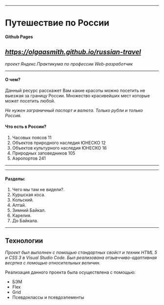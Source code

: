 ------
# Путешествие по России

#### Github Pages
*https://olgaasmith.github.io/russian-travel*
---

*проект Яндекс.Практикума по профессии Web-разработчик*

---

#### О чем?

Данный ресурс расскажет Вам какие красоты можно посетить не выезжая за границу России. Множество красивейших мест которые может посетить любой.

*Не нужен заграничный паспорт и валюта. Только рубли и только Россия.*

#### Что есть в России?

1. Часовых поясов 11
2. Объектов природного наследия ЮНЕСКО 12
3. Объектов культурного наследия ЮНЕСКО 16
4. Природных заповедников 105
5. Аэропортов 241

------
------

#### Разделы:

1. Чего мы там не видели?.
2. Куршская коса.
3. Кольский.
4. Алтай.
5. Зимний Байкал.
6. Карелия.
7. До Байкала.


------
**Технологии**
------

*Проект был выполнен с помощью стандартных свойст и техник HTML 5 и CSS 3 в Visual Studio Code. Был реализована отзывччиво-адаптивная весртка с помощью относительных величин.* 

Реализация данного проекта была осуществлена с помощью:
- БЭМ
- Flex
- Grid
- Псевдоклассы и псевдоэлементы


